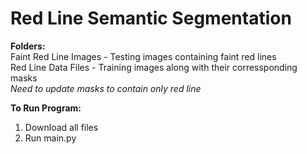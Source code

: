 # Red Line Semantic Segmentation

**Folders:** \
Faint Red Line Images - Testing images containing faint red lines \
Red Line Data Files - Training images along with their corressponding masks \
*Need to update masks to contain only red line*

**To Run Program:**
1. Download all files
2. Run main.py




